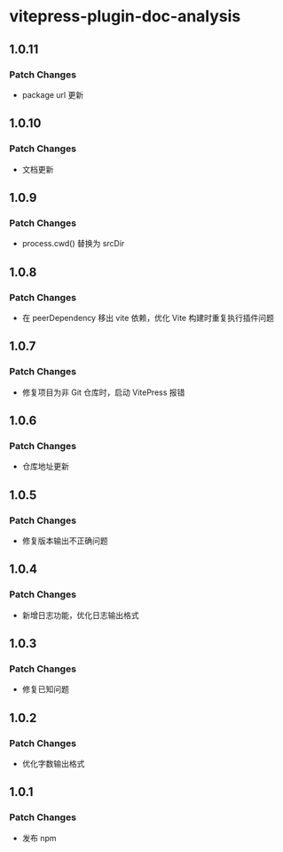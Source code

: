 # vitepress-plugin-doc-analysis

## 1.0.11

### Patch Changes

- package url 更新

## 1.0.10

### Patch Changes

- 文档更新

## 1.0.9

### Patch Changes

- process.cwd() 替换为 srcDir

## 1.0.8

### Patch Changes

- 在 peerDependency 移出 vite 依赖，优化 Vite 构建时重复执行插件问题

## 1.0.7

### Patch Changes

- 修复项目为非 Git 仓库时，启动 VitePress 报错

## 1.0.6

### Patch Changes

- 仓库地址更新

## 1.0.5

### Patch Changes

- 修复版本输出不正确问题

## 1.0.4

### Patch Changes

- 新增日志功能，优化日志输出格式

## 1.0.3

### Patch Changes

- 修复已知问题

## 1.0.2

### Patch Changes

- 优化字数输出格式

## 1.0.1

### Patch Changes

- 发布 npm
